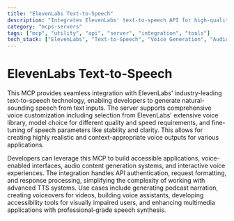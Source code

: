```yaml
---
title: "ElevenLabs Text-to-Speech"
description: "Integrates ElevenLabs' text-to-speech API for high-quality, customizable voice generation with voice selection and model controls."
category: "mcps-servers"
tags: ["mcp", "utility", "api", "server", "integration", "tools"]
tech_stack: ["ElevenLabs", "Text-to-Speech", "Voice Generation", "Audio Synthesis", "API Integration"]
---
```


# ElevenLabs Text-to-Speech

This MCP provides seamless integration with ElevenLabs' industry-leading text-to-speech technology, enabling developers to generate natural-sounding speech from text inputs. The server supports comprehensive voice customization including selection from ElevenLabs' extensive voice library, model choice for different quality and speed requirements, and fine-tuning of speech parameters like stability and clarity. This allows for creating highly realistic and context-appropriate voice outputs for various applications.

Developers can leverage this MCP to build accessible applications, voice-enabled interfaces, audio content generation systems, and interactive voice experiences. The integration handles API authentication, request formatting, and response processing, simplifying the complexity of working with advanced TTS systems. Use cases include generating podcast narration, creating voiceovers for videos, building voice assistants, developing accessibility tools for visually impaired users, and enhancing multimedia applications with professional-grade speech synthesis.
